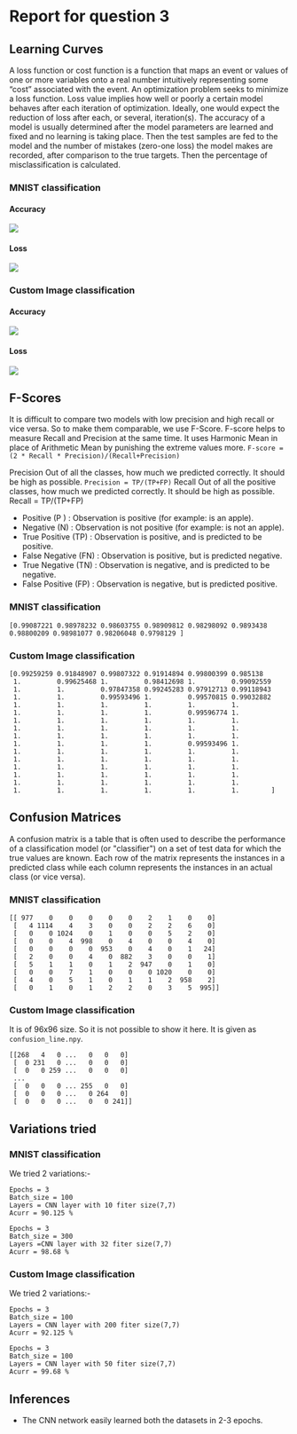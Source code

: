 # Report for question 3

## Learning Curves
A loss function or cost function is a function that maps an event or values of one or more variables onto a real number intuitively representing some “cost” associated with the event. An optimization problem seeks to minimize a loss function.
Loss value implies how well or poorly a certain model behaves after each iteration of optimization. Ideally, one would expect the reduction of loss after each, or several, iteration(s).
The accuracy of a model is usually determined after the model parameters are learned and fixed and no learning is taking place. Then the test samples are fed to the model and the number of mistakes (zero-one loss) the model makes are recorded, after comparison to the true targets. Then the percentage of misclassification is calculated.

### MNIST classification

#### Accuracy
![](./img/accuracy.png)
#### Loss
![](./img/loss.png)
### Custom Image classification

#### Accuracy
![](./img/accuracy_line.png)
#### Loss
![](./img/loss_line.png)
## F-Scores
It is difficult to compare two models with low precision and high recall or vice versa. So to make them comparable, we use F-Score. F-score helps to measure Recall and Precision at the same time. It uses Harmonic Mean in place of Arithmetic Mean by punishing the extreme values more.
`F-score = (2 * Recall * Precision)/(Recall+Precision)`
 
Precision
Out of all the classes, how much we predicted correctly. It should be high as possible.
`Precision = TP/(TP+FP)`
Recall
Out of all the positive classes, how much we predicted correctly. It should be high as possible.
Recall = TP/(TP+FP)

  - Positive (P ) : Observation is positive (for example: is an apple).
  - Negative (N) : Observation is not positive (for example: is not an apple).
  - True Positive (TP) : Observation is positive, and is predicted to be positive.
  - False Negative (FN) : Observation is positive, but is predicted negative.
  - True Negative (TN) : Observation is negative, and is predicted to be negative.
  - False Positive (FP) : Observation is negative, but is predicted positive.

### MNIST classification
`[0.99087221 0.98978232 0.98603755 0.98909812 0.98298092 0.9893438
 0.98800209 0.98981077 0.98206048 0.9798129 ]`
### Custom Image classification
```
[0.99259259 0.91848907 0.99807322 0.91914894 0.99800399 0.985138
 1.         0.99625468 1.         0.98412698 1.         0.99092559
 1.         1.         0.97847358 0.99245283 0.97912713 0.99118943
 1.         1.         0.99593496 1.         0.99570815 0.99032882
 1.         1.         1.         1.         1.         1.
 1.         1.         1.         1.         0.99596774 1.
 1.         1.         1.         1.         1.         1.
 1.         1.         1.         1.         1.         1.
 1.         1.         1.         1.         1.         1.
 1.         1.         1.         1.         0.99593496 1.
 1.         1.         1.         1.         1.         1.
 1.         1.         1.         1.         1.         1.
 1.         1.         1.         1.         1.         1.
 1.         1.         1.         1.         1.         1.
 1.         1.         1.         1.         1.         1.
 1.         1.         1.         1.         1.         1.        ]
 ```
## Confusion Matrices
A confusion matrix is a table that is often used to describe the performance of a classification model (or "classifier") on a set of test data for which the true values are known.
Each row of the matrix represents the instances in a predicted class while each column represents the instances in an actual class (or vice versa).
### MNIST classification
```
[[ 977    0    0    0    0    0    2    1    0    0]
 [   4 1114    4    3    0    0    2    2    6    0]
 [   0    0 1024    0    1    0    0    5    2    0]
 [   0    0    4  998    0    4    0    0    4    0]
 [   0    0    0    0  953    0    4    0    1   24]
 [   2    0    0    4    0  882    3    0    0    1]
 [   5    1    1    0    1    2  947    0    1    0]
 [   0    0    7    1    0    0    0 1020    0    0]
 [   4    0    5    1    0    1    1    2  958    2]
 [   0    1    0    1    2    2    0    3    5  995]]
```
### Custom Image classification
It is of 96x96 size. So it is not possible to show it here. It is given as `confusion_line.npy`.
```
[[268   4   0 ...   0   0   0]
 [  0 231   0 ...   0   0   0]
 [  0   0 259 ...   0   0   0]
 ...
 [  0   0   0 ... 255   0   0]
 [  0   0   0 ...   0 264   0]
 [  0   0   0 ...   0   0 241]]
```
## Variations tried
### MNIST classification
We tried 2 variations:-
  ```
  Epochs = 3
  Batch_size = 100
  Layers = CNN layer with 10 fiter size(7,7)
  Acurr = 90.125 %
  ```
  ```
  Epochs = 3
  Batch_size = 300
  Layers =CNN layer with 32 fiter size(7,7)
  Acurr = 98.68 %
  ```
### Custom Image classification
We tried 2 variations:-
  ```
  Epochs = 3
  Batch_size = 100
  Layers = CNN layer with 200 fiter size(7,7)
  Acurr = 92.125 %
  ```
  ```
  Epochs = 3
  Batch_size = 100
  Layers = CNN layer with 50 fiter size(7,7)
  Acurr = 99.68 %
  ```

## Inferences
  - The CNN network easily learned both the datasets in 2-3
  epochs.
